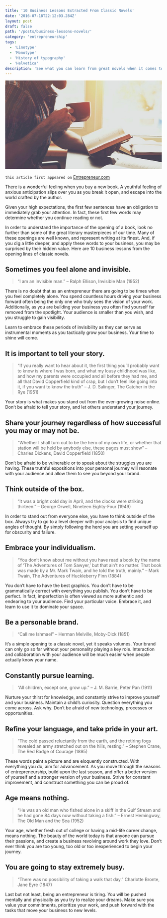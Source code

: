 ```yaml
---
title: '10 Business Lessons Extracted From Classic Novels'
date: '2016-07-18T22:12:03.284Z'
layout: post
draft: false
path: '/posts/business-lessons-novels/'
category: 'entrepreneurship'
tags:
  - 'Linotype'
  - 'Monotype'
  - 'History of typography'
  - 'Helvetica'
description: 'See what you can learn from great novels when it comes to entrepreneurship.'
---
```


![business-lesson-novels](./classic-novels.jpeg)

`this article first appeared on` <a href="https://www.entrepreneur.com/article/278177" target="_blank">Entrepreneur.com</a>

There is a wonderful feeling when you buy a new book. A youthful feeling of anxious anticipation slips over you as you break it open, and escape into the world crafted by the author.

Given your high expectations, the first few sentences have an obligation to immediately grab your attention. In fact, these first few words may determine whether you continue reading or not.

In order to understand the importance of the opening of a book, look no further than some of the great literary masterpieces of our time. Many of these openings are well known, and represent writing at its finest. And, if you dig a little deeper, and apply these words to your business, you may be surprised by their hidden value. Here are 10 business lessons from the opening lines of classic novels.

## Sometimes you feel alone and invisible.

> “I am an invisible man.” – Ralph Ellison, Invisible Man (1952)

There is no doubt that as an entrepreneur there are going to be times when you feel completely alone. You spend countless hours driving your business forward often being the only one who truly sees the vision of your work. Additionally, as you are building your business you often find yourself far removed from the spotlight. Your audience is smaller than you wish, and you struggle to gain visibility.

Learn to embrace these periods of invisibility as they can serve as instrumental moments as you tactically grow your business. Your time to shine will come.

## It is important to tell your story.

> “If you really want to hear about it, the first thing you’ll probably want to know is where I was born, and what my lousy childhood was like, and how my parents were occupied and all before they had me, and all that David Copperfield kind of crap, but I don’t feel like going into it, if you want to know the truth” – J. D. Salinger, The Catcher in the Rye (1951)

Your story is what makes you stand out from the ever-growing noise online. Don’t be afraid to tell your story, and let others understand your journey.

## Share your journey regardless of how successful you may or may not be.

> “Whether I shall turn out to be the hero of my own life, or whether that station will be held by anybody else, these pages must show” – Charles Dickens, David Copperfield (1850)

Don’t be afraid to be vulnerable or to speak about the struggles you are having. These truthful expositions into your personal journey will resonate with your audience and allow them to see you beyond your brand.

## Think outside of the box.

> “It was a bright cold day in April, and the clocks were striking thirteen.” – George Orwell, Nineteen Eighty-Four (1949)

In order to stand out from everyone else, you have to think outside of the box. Always try to go to a level deeper with your analysis to find unique angles of thought. By simply following the herd you are setting yourself up for obscurity and failure.

## Embrace your individualism.

> “You don’t know about me without you have read a book by the name of ‘The Adventures of Tom Sawyer,’ but that ain’t no matter. That book was made by a Mr. Mark Twain, and he told the truth, mainly.” – Mark Twain, The Adventures of Huckleberry Finn (1884)

You don’t have to have the best graphics. You don’t have to be grammatically correct with everything you publish. You don’t have to be perfect. In fact, imperfection is often viewed as more authentic and endearing to your audience. Find your particular voice. Embrace it, and learn to use it to dominate your space.

## Be a personable brand.

> “Call me Ishmael” – Herman Melville, Moby-Dick (1851)

It’s a simple opening to a classic novel, yet it speaks volumes. Your brand can only go so far without your personality playing a key role. Interaction and collaboration with your audience will be much easier when people actually know your name.

## Constantly pursue learning.

> “All children, except one, grow up.” – J. M. Barrie, Peter Pan (1911)

Nurture your thirst for knowledge, and constantly strive to improve yourself and your business. Maintain a child’s curiosity. Question everything you come across. Ask why. Don’t be afraid of new technology, processes or opportunities.

## Refine your language, and take pride in your art.

> “The cold passed reluctantly from the earth, and the retiring fogs revealed an army stretched out on the hills, resting.” – Stephen Crane, The Red Badge of Courage (1895)

These words paint a picture and are eloquently constructed. With everything you do, aim for advancement. As you move through the seasons of entrepreneurship, build upon the last season, and offer a better version of yourself and a stronger version of your business. Strive for constant improvement, and construct something you can be proud of.

## Age means nothing.

> “He was an old man who fished alone in a skiff in the Gulf Stream and he had gone 84 days now without taking a fish.” – Ernest Hemingway, The Old Man and the Sea (1952)

Your age, whether fresh out of college or having a mid-life career change, means nothing. The beauty of the world today is that anyone can pursue their passions, and create a business revolving around work they love. Don’t ever think you are too young, too old or too inexperienced to begin your journey.

## You are going to stay extremely busy.

> “There was no possibility of taking a walk that day.” Charlotte Bronte, Jane Eyre (1847)

Last but not least, being an entrepreneur is tiring. You will be pushed mentally and physically as you try to realize your dreams. Make sure you value your commitments, prioritize your work, and push forward with the tasks that move your business to new levels.
